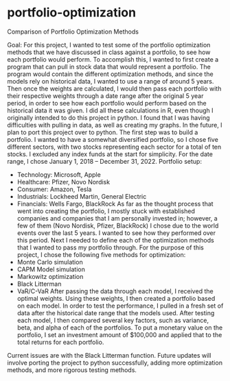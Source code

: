 # portfolio-optimization
Comparison of Portfolio Optimization Methods

Goal: For this project, I wanted to test some of the portfolio optimization methods that we have discussed in class against a portfolio, to see how each portfolio would perform.
To accomplish this, I wanted to first create a program that can pull in stock data that would represent a portfolio. The program would contain the different optimization methods, and since the models rely on historical data, I wanted to use a range of around 5 years. Then once the weights are calculated, I would then pass each portfolio with their respective weights through a date range after the original 5 year period, in order to see how each portfolio would perform based on the historical data it was given.
I did all these calculations in R, even though I originally intended to do this project in python. I found that I was having difficulties with pulling in data, as well as creating my graphs. In the future, I plan to port this project over to python.
The first step was to build a portfolio. I wanted to have a somewhat diversified portfolio, so I chose five different sectors, with two stocks representing each sector for a total of ten stocks. I excluded any index funds at the start for simplicity. For the date range, I chose January 1, 2018 – December 31, 2022.
Portfolio setup:
-	Technology: Microsoft, Apple
-	Healthcare: Pfizer, Novo Nordisk
-	Consumer: Amazon, Tesla
-	Industrials: Lockheed Martin, General Electric
-	Financials: Wells Fargo, BlackRock
As far as the thought process that went into creating the portfolio, I mostly stuck with established companies and companies that I am personally invested in; however, a few of them (Novo Nordisk, Pfizer, BlackRock) I chose due to the world events over the last 5 years. I wanted to see how they performed over this period.
Next I needed to define each of the optimization methods that I wanted to pass my portfolio through. For the purpose of this project, I chose the following five methods for optimization:
-	Monte Carlo simulation
-	CAPM Model simulation
-	Markowitz optimization
-	Black Litterman
-	VaR/C-VaR
After passing the data through each model, I received the optimal weights. Using these weights, I then created a portfolio based on each model. In order to test the performance, I pulled in a fresh set of data after the historical date range that the models used. After testing each model, I then compared several key factors, such as variance, beta, and alpha of each of the portfolios. To put a monetary value on the portfolio, I set an investment amount of $100,000 and applied that to the total returns for each portfolio.

Current issues are with the Black Litterman function. Future updates will involve porting the project to python successfully, adding more optimization methods, and more rigorous testing methods.
